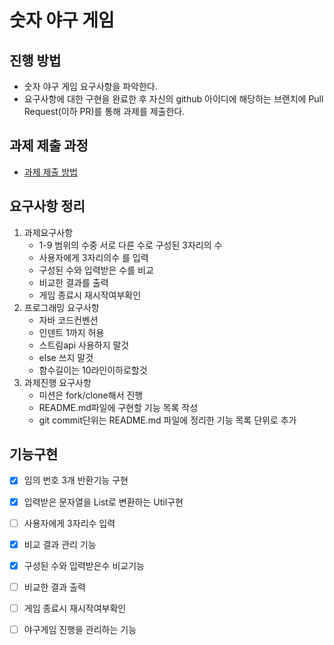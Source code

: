 # 숫자 야구 게임
## 진행 방법
* 숫자 야구 게임 요구사항을 파악한다.
* 요구사항에 대한 구현을 완료한 후 자신의 github 아이디에 해당하는 브랜치에 Pull Request(이하 PR)를 통해 과제를 제출한다.

## 과제 제출 과정
* [과제 제출 방법](https://github.com/next-step/nextstep-docs/tree/master/precourse)

## 요구사항 정리
1. 과제요구사항
    - 1-9 범위의 수중 서로 다른 수로 구성된 3자리의 수
    - 사용자에게 3자리의수 를 입력
    - 구성된 수와 입력받은 수를 비교
    - 비교한 결과를 출력
    - 게임 종료시 재시작여부확인
2. 프로그래밍 요구사항
    - 자바 코드컨벤션
    - 인덴트 1까지 허용
    - 스트림api 사용하지 말것
    - else 쓰지 말것
    - 함수길이는 10라인이하로할것
3. 과제진행 요구사항
    - 미션은 fork/clone해서 진행
    - README.md파일에 구현할 기능 목록 작성
    - git commit단위는 README.md 파일에 정리한 기능 목록 단위로 추가
    
## 기능구현
- [X] 임의 번호 3개 반환기능 구현
- [X] 입력받은 문자열을 List<Integer>로 변환하는 Util구현
- [ ] 사용자에게 3자리수 입력
- [X] 비교 결과 관리 기능
- [X] 구성된 수와 입력받은수 비교기능
- [ ] 비교한 결과 출력
- [ ] 게임 종료시 재시작여부확인
- [ ] 야구게임 진행을 관리하는 기능
 